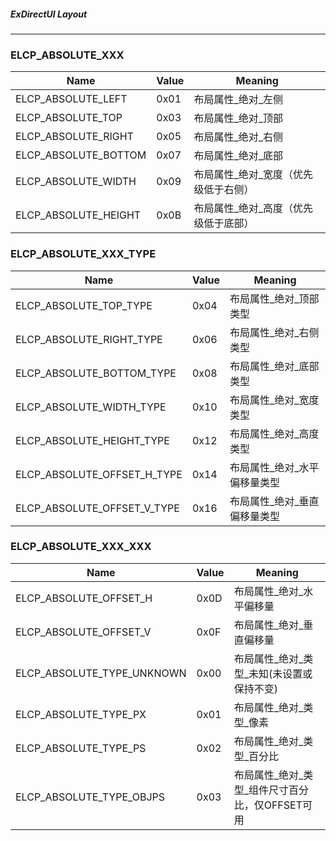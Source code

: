 ##### ExDirectUI Layout

---

### ELCP_ABSOLUTE_XXX

| Name                         | Value  | Meaning  |
| --                           | --     | --       |
| ELCP_ABSOLUTE_LEFT           | 0x01   | 布局属性_绝对_左侧  |
| ELCP_ABSOLUTE_TOP            | 0x03   | 布局属性_绝对_顶部  |
| ELCP_ABSOLUTE_RIGHT          | 0x05   | 布局属性_绝对_右侧  |
| ELCP_ABSOLUTE_BOTTOM         | 0x07   | 布局属性_绝对_底部  |
| ELCP_ABSOLUTE_WIDTH          | 0x09   | 布局属性_绝对_宽度（优先级低于右侧）  |
| ELCP_ABSOLUTE_HEIGHT         | 0x0B   | 布局属性_绝对_高度（优先级低于底部）  |


### ELCP_ABSOLUTE_XXX_TYPE

| Name                         | Value  | Meaning  |
| --                           | --     | --       |
| ELCP_ABSOLUTE_TOP_TYPE       | 0x04   | 布局属性_绝对_顶部类型  |
| ELCP_ABSOLUTE_RIGHT_TYPE     | 0x06   | 布局属性_绝对_右侧类型  |
| ELCP_ABSOLUTE_BOTTOM_TYPE    | 0x08   | 布局属性_绝对_底部类型  |
| ELCP_ABSOLUTE_WIDTH_TYPE     | 0x10   | 布局属性_绝对_宽度类型  |
| ELCP_ABSOLUTE_HEIGHT_TYPE    | 0x12   | 布局属性_绝对_高度类型  |
| ELCP_ABSOLUTE_OFFSET_H_TYPE  | 0x14   | 布局属性_绝对_水平偏移量类型  |
| ELCP_ABSOLUTE_OFFSET_V_TYPE  | 0x16   | 布局属性_绝对_垂直偏移量类型  |


### ELCP_ABSOLUTE_XXX_XXX

| Name                         | Value  | Meaning  |
| --                           | --     | --       |
| ELCP_ABSOLUTE_OFFSET_H       | 0x0D   | 布局属性_绝对_水平偏移量  |
| ELCP_ABSOLUTE_OFFSET_V       | 0x0F   | 布局属性_绝对_垂直偏移量  |
| ELCP_ABSOLUTE_TYPE_UNKNOWN   | 0x00   | 布局属性_绝对_类型_未知(未设置或保持不变)  |
| ELCP_ABSOLUTE_TYPE_PX        | 0x01   | 布局属性_绝对_类型_像素  |
| ELCP_ABSOLUTE_TYPE_PS        | 0x02   | 布局属性_绝对_类型_百分比  |
| ELCP_ABSOLUTE_TYPE_OBJPS     | 0x03   | 布局属性_绝对_类型_组件尺寸百分比，仅OFFSET可用  |
